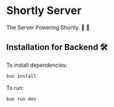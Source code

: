 # Shortly Server

The Server Powering Shortly. :muscle: :rocket:
## Installation for Backend 🛠️
To install dependencies:

```bash
bun install
```

To run:

```bash
bun run dev
```


